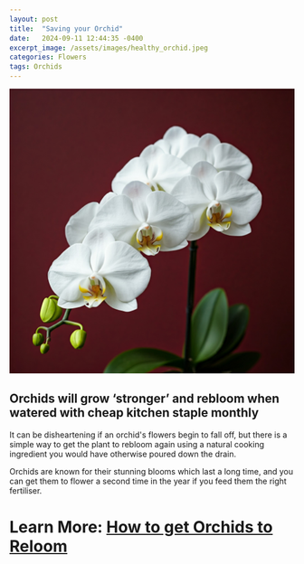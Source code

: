 ```yaml
---
layout: post
title:  "Saving your Orchid"
date:   2024-09-11 12:44:35 -0400
excerpt_image: /assets/images/healthy_orchid.jpeg
categories: Flowers
tags: Orchids
---
```


<img src="/assets/images/healthy_orchid.jpeg">

## Orchids will grow ‘stronger’ and rebloom when watered with cheap kitchen staple monthly

It can be disheartening if an orchid's flowers begin to fall off, but there is a simple way to get the plant to rebloom again using a natural cooking ingredient you would have otherwise poured down the drain.

Orchids are known for their stunning blooms which last a long time, and you can get them to flower a second time in the year if you feed them the right fertiliser.

# Learn More: [How to get Orchids to Reloom](https://www.express.co.uk/life-style/garden/1944393/how-to-get-orchids-to-rebloom-flowering-fertiliser)